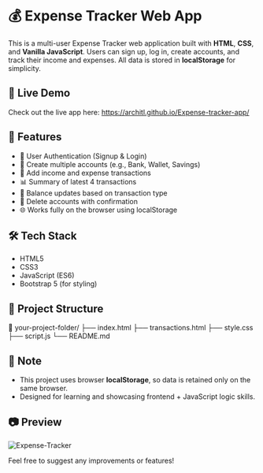 # 💰 Expense Tracker Web App

This is a multi-user Expense Tracker web application built with **HTML**, **CSS**, and **Vanilla JavaScript**. Users can sign up, log in, create accounts, and track their income and expenses. All data is stored in **localStorage** for simplicity.

## 🚀 Live Demo

Check out the live app here: https://architl.github.io/Expense-tracker-app/

## 🚀 Features

- 🔐 User Authentication (Signup & Login)
- 🏦 Create multiple accounts (e.g., Bank, Wallet, Savings)
- 💸 Add income and expense transactions
- 📊 Summary of latest 4 transactions
- 💼 Balance updates based on transaction type
- 🧾 Delete accounts with confirmation
- 🌐 Works fully on the browser using localStorage

## 🛠 Tech Stack

- HTML5  
- CSS3  
- JavaScript (ES6)  
- Bootstrap 5 (for styling)

## 📂 Project Structure

📁 your-project-folder/
├── index.html
├── transactions.html
├── style.css
├── script.js
└── README.md


## 📌 Note

- This project uses browser **localStorage**, so data is retained only on the same browser.
- Designed for learning and showcasing frontend + JavaScript logic skills.

## 📷 Preview

![Expense-Tracker](https://github.com/user-attachments/assets/a253ac9f-b71c-4b6f-970f-f0f21c2ef835)

Feel free to suggest any improvements or features!
